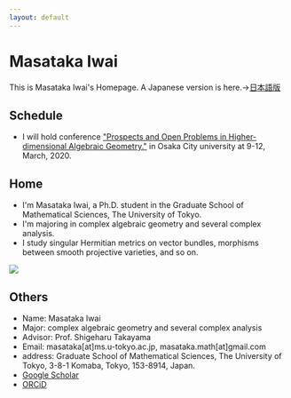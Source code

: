 ```yaml
---
layout: default
---
```




# **Masataka Iwai**
This is Masataka Iwai's Homepage.
A Japanese version is here.→[日本語版](https://masataka123.github.io/blog3/)

## **Schedule**
- I will hold conference ["Prospects and Open Problems in Higher-dimensional Algebraic Geometry."](http://ktakayuki.github.io/conf2019_2/phdagop.html) in Osaka City university at 9-12, March, 2020.

## **Home**
- I'm Masataka Iwai, a Ph.D. student in the Graduate School of Mathematical Sciences, The University of Tokyo.
- I'm majoring in complex algebraic geometry and several complex analysis.
- I study singular Hermitian metrics on vector bundles, morphisms between smooth projective varieties, and so on.

![](https://masataka123.github.io/blog3_e/picture/1.jpg )

## **Others**
- Name: Masataka Iwai
- Major: complex algebraic geometry and several complex analysis
- Advisor: Prof. Shigeharu Takayama 
- Email: masataka[at]ms.u-tokyo.ac.jp, masataka.math[at]gmail.com
- address: Graduate School of Mathematical Sciences, The University of Tokyo, 3-8-1 Komaba,
Tokyo, 153-8914, Japan.
- [Google Scholar](https://scholar.google.com/citations?hl=ja&user=ZTKnR6QAAAAJ)
- [ORCiD](https://orcid.org/0000-0002-0273-0360)


